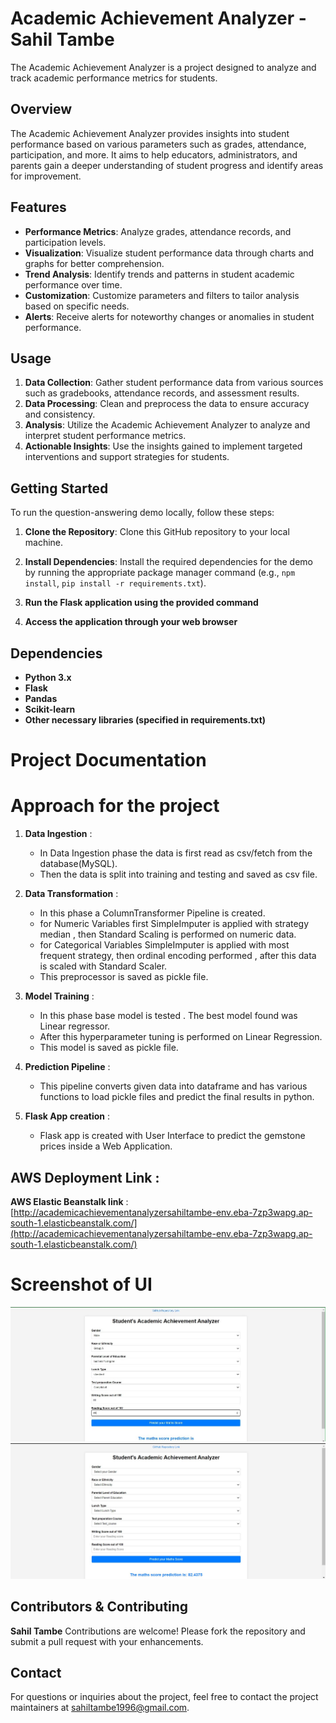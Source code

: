 # Academic Achievement Analyzer - Sahil Tambe

The Academic Achievement Analyzer is a project designed to analyze and track academic performance metrics for students.

## Overview

The Academic Achievement Analyzer provides insights into student performance based on various parameters such as grades, attendance, participation, and more. It aims to help educators, administrators, and parents gain a deeper understanding of student progress and identify areas for improvement.

## Features

- **Performance Metrics**: Analyze grades, attendance records, and participation levels.
- **Visualization**: Visualize student performance data through charts and graphs for better comprehension.
- **Trend Analysis**: Identify trends and patterns in student academic performance over time.
- **Customization**: Customize parameters and filters to tailor analysis based on specific needs.
- **Alerts**: Receive alerts for noteworthy changes or anomalies in student performance.

## Usage

1. **Data Collection**: Gather student performance data from various sources such as gradebooks, attendance records, and assessment results.
2. **Data Processing**: Clean and preprocess the data to ensure accuracy and consistency.
3. **Analysis**: Utilize the Academic Achievement Analyzer to analyze and interpret student performance metrics.
4. **Actionable Insights**: Use the insights gained to implement targeted interventions and support strategies for students.


## Getting Started

To run the question-answering demo locally, follow these steps:

1. **Clone the Repository**: Clone this GitHub repository to your local machine.

2. **Install Dependencies**: Install the required dependencies for the demo by running the appropriate package manager command (e.g., `npm install`, `pip install -r requirements.txt`).
3. **Run the Flask application using the provided command**
3. **Access the application through your web browser**

## Dependencies

- **Python 3.x**
- **Flask**
- **Pandas**
- **Scikit-learn**
- **Other necessary libraries (specified in requirements.txt)**



# Project Documentation

# Approach for the project 

1. **Data Ingestion** : 
    * In Data Ingestion phase the data is first read as csv/fetch from the database(MySQL).
    * Then the data is split into training and testing and saved as csv file.

2. **Data Transformation** : 
    * In this phase a ColumnTransformer Pipeline is created.
    * for Numeric Variables first SimpleImputer is applied with strategy median , then Standard Scaling is performed on numeric data.
    * for Categorical Variables SimpleImputer is applied with most frequent strategy, then ordinal encoding performed , after this data is scaled with Standard Scaler.
    * This preprocessor is saved as pickle file.

3. **Model Training** : 
    * In this phase base model is tested . The best model found was Linear regressor.
    * After this hyperparameter tuning is performed on Linear Regression.
    * This model is saved as pickle file.

4. **Prediction Pipeline** : 
    * This pipeline converts given data into dataframe and has various functions to load pickle files and predict the final results in python.

5. **Flask App creation** : 
    * Flask app is created with User Interface to predict the gemstone prices inside a Web Application.

## AWS Deployment Link :

**AWS Elastic Beanstalk link** : [http://academicachievementanalyzersahiltambe-env.eba-7zp3wapg.ap-south-1.elasticbeanstalk.com/](http://academicachievementanalyzersahiltambe-env.eba-7zp3wapg.ap-south-1.elasticbeanstalk.com/)

# Screenshot of UI

![HomepageUI](./screenshots/HomeUI.jpg)
![ResultPage](./screenshots/ProjectUI.jpg)

## Contributors & Contributing

**Sahil Tambe**
Contributions are welcome! Please fork the repository and submit a pull request with your enhancements.

## Contact

For questions or inquiries about the project, feel free to contact the project maintainers at [sahiltambe1996@gmail.com](mailto:sahiltambe1996@gmail.com).